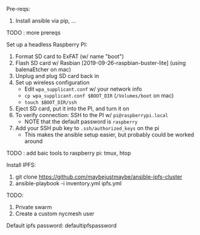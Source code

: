 Pre-reqs:
1. Install ansible via pip, ... 

TODO : more prereqs

Set up a headless Raspberry PI:
1. Format SD card to ExFAT (w/ name "boot")
2. Flash SD card w/ Rasbian [2019-09-26-raspbian-buster-lite] (using balenaEtcher on mac)
3. Unplug and plug SD card back in
4. Set up wireless configuration
    - Edit `wpa_supplicant.conf` w/ your network info
    - `cp wpa_supplicant.conf $BOOT_DIR` (`/Volumes/boot` on mac)
    - `touch $BOOT_DIR/ssh`
5. Eject SD card, put it into the PI, and turn it on
6. To verify connection: SSH to the PI w/ `pi@raspberrypi.local`
    - NOTE that the default password is `raspberry`
7. Add your SSH pub key to `.ssh/authorized_keys` on the pi
    - This makes the ansible setup easier, but probably could be worked around

TODO : add baic tools to raspberry pi: tmux, htop

Install IPFS:
1. git clone https://github.com/maybejustmaybe/ansible-ipfs-cluster
2. ansible-playbook -i inventory.yml ipfs.yml

TODO:
1. Private swarm
2. Create a custom nycmesh user

Default ipfs password: defaultipfspassword

